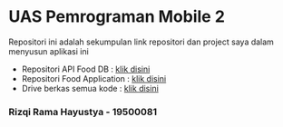 # UAS Pemrograman Mobile 2
Repositori ini adalah sekumpulan link repositori dan project saya dalam menyusun aplikasi ini


* Repositori API Food DB : [klik disini](https://github.com/kikikhayst/API-Food-DB)
* Repositori Food Application : [klik disini](https://github.com/kikikhayst/Foods-Application)
* Drive berkas semua kode : [klik disini](https://drive.google.com/drive/folders/1fp9iOH6Y8dhTKwIsrv4HK0gfVJ-rgXVy?usp=sharing)


### Rizqi Rama Hayustya - 19500081
